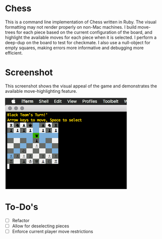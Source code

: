 # Chess

This is a command line implementation of Chess written in Ruby. The visual formatting may not render properly on non-Mac machines. I build move-trees for each piece based on the current configuration of the board, and highlight the available moves for each piece when it is selected. I perform a deep-dup on the board to test for checkmate. I also use a null-object for empty squares, making errors more informative and debugging more efficient.

# Screenshot

This screenshot shows the visual appeal of the game and demonstrates the available move-highlighting feature.

![alt tag](screenshots/game.png)

# To-Do's

- [ ] Refactor
- [ ] Allow for deselecting pieces
- [ ] Enforce current player move restrictions
